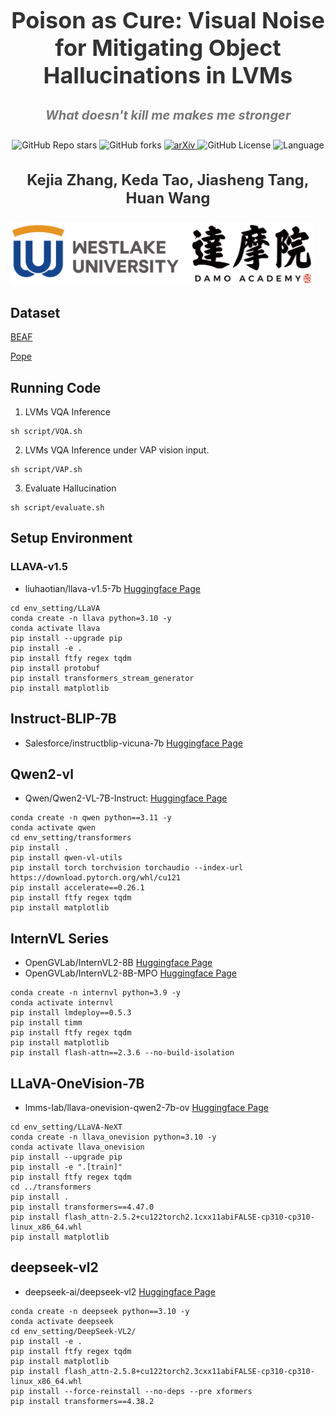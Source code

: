 <div align="center">
  <h2 style="font-size: 36px; font-weight: bold; color: #333;">Poison as Cure: Visual Noise for Mitigating Object Hallucinations in LVMs</h2>
  <h4 style="font-size: 20px; color: #777; font-style: italic;">What doesn't kill me makes me stronger</h4>
</div>

<div align="center" style="margin-top: 20px;">
  <!-- Stars Badge with Custom Color -->
  <img alt="GitHub Repo stars" src="https://img.shields.io/github/stars/KejiaZhang-Robust/VAP?style=social&color=ff6347" style="margin: 0 0px;">
  <!-- Forks Badge with Custom Color -->
  <img alt="GitHub forks" src="https://img.shields.io/github/forks/KejiaZhang-Robust/VAP?style=social&color=1e90ff" style="margin: 0 0px;">
  <!-- arXiv Badge with Custom Color -->
  <a href="https://arxiv.org/abs/2412.00143">
    <img src="https://img.shields.io/badge/arXiv-2412.00143-b31b1b?style=flat-square" alt="arXiv" style="margin: 0 0px;" />
  </a>
  <!-- License Badge with Custom Color -->
  <img alt="GitHub License" src="https://img.shields.io/github/license/KejiaZhang-Robust/VAP?style=flat-square&color=32CD32" style="margin: 0 0px;">
  <!-- Language Badge -->
  <img alt="Language" src="https://img.shields.io/github/languages/top/KejiaZhang-Robust/VAP?style=flat-square&color=9acd32" style="margin: 0 0px;">
</div>

<div align="center" style="margin-top: 30px;">
  <h3 style="font-size: 24px; font-weight: bold; color: #333;">Kejia Zhang, Keda Tao, Jiasheng Tang, Huan Wang</h3>
</div>

<!-- LOGO.png -->
<div align="center" style="margin-top: 20px;">
  <img src="image/LOGO.png" height="100" alt="Westlake University Logo" style="margin-right: 20px; display: inline-block;">
</div>

<!-- <div align="center" style="margin-top: 20px;">
  <img src="image/westlake_signatures.png" height="100" alt="Westlake University Logo" style="margin-right: 20px; display: inline-block;">
  <img src="image/DAMO.avif" height="100" alt="DAMO Logo" style="margin-left: 20px; display: inline-block;">
</div> -->

## Dataset

[BEAF](https://drive.google.com/file/d/1Xx7j8Hz8QX3Fl_hpSBet6r15njhwCgeR/view)

[Pope](https://github.com/RUCAIBox/POPE?tab=readme-ov-file)

## Running Code

1. LVMs VQA Inference

```
sh script/VQA.sh
```

2. LVMs VQA Inference under VAP vision input.

```
sh script/VAP.sh
```

3. Evaluate Hallucination

```
sh script/evaluate.sh
```

## Setup Environment

### LLAVA-v1.5

- liuhaotian/llava-v1.5-7b [Huggingface Page](https://huggingface.co/liuhaotian/llava-v1.5-7b)

```
cd env_setting/LLaVA
conda create -n llava python=3.10 -y
conda activate llava
pip install --upgrade pip
pip install -e .
pip install ftfy regex tqdm
pip install protobuf
pip install transformers_stream_generator
pip install matplotlib
```

## Instruct-BLIP-7B

- Salesforce/instructblip-vicuna-7b [Huggingface Page](https://huggingface.co/Salesforce/instructblip-vicuna-7b)

## Qwen2-vl

- Qwen/Qwen2-VL-7B-Instruct: [Huggingface Page](https://huggingface.co/Qwen/Qwen2-VL-7B-Instruct)

```
conda create -n qwen python==3.11 -y
conda activate qwen
cd env_setting/transformers
pip install .
pip install qwen-vl-utils
pip install torch torchvision torchaudio --index-url https://download.pytorch.org/whl/cu121
pip install accelerate==0.26.1
pip install ftfy regex tqdm
pip install matplotlib
```

## InternVL Series

- OpenGVLab/InternVL2-8B [Huggingface Page](https://huggingface.co/OpenGVLab/InternVL2-8B)
- OpenGVLab/InternVL2-8B-MPO [Huggingface Page](https://huggingface.co/OpenGVLab/InternVL2-8B-MPO)

```
conda create -n internvl python=3.9 -y
conda activate internvl
pip install lmdeploy==0.5.3
pip install timm
pip install ftfy regex tqdm
pip install matplotlib
pip install flash-attn==2.3.6 --no-build-isolation
```

## LLaVA-OneVision-7B

- lmms-lab/llava-onevision-qwen2-7b-ov [Huggingface Page](https://huggingface.co/lmms-lab/llava-onevision-qwen2-7b-ov)

```
cd env_setting/LLaVA-NeXT
conda create -n llava_onevision python=3.10 -y
conda activate llava_onevision
pip install --upgrade pip
pip install -e ".[train]"
pip install ftfy regex tqdm
cd ../transformers
pip install .
pip install transformers==4.47.0
pip install flash_attn-2.5.2+cu122torch2.1cxx11abiFALSE-cp310-cp310-linux_x86_64.whl
pip install matplotlib
```

## deepseek-vl2

- deepseek-ai/deepseek-vl2 [Huggingface Page](https://huggingface.co/deepseek-ai/deepseek-vl2)

```
conda create -n deepseek python==3.10 -y
conda activate deepseek
cd env_setting/DeepSeek-VL2/
pip install -e .
pip install ftfy regex tqdm
pip install matplotlib
pip install flash_attn-2.5.8+cu122torch2.3cxx11abiFALSE-cp310-cp310-linux_x86_64.whl
pip install --force-reinstall --no-deps --pre xformers
pip install transformers==4.38.2
```
